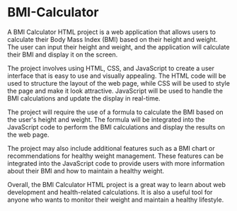# BMI-Calculator
A BMI Calculator HTML project is a web application that allows users to calculate their Body Mass Index (BMI) based on their height and weight. The user can input their height and weight, and the application will calculate their BMI and display it on the screen.

The project involves using HTML, CSS, and JavaScript to create a user interface that is easy to use and visually appealing. The HTML code will be used to structure the layout of the web page, while CSS will be used to style the page and make it look attractive. JavaScript will be used to handle the BMI calculations and update the display in real-time.

The project will require the use of a formula to calculate the BMI based on the user's height and weight. The formula will be integrated into the JavaScript code to perform the BMI calculations and display the results on the web page.

The project may also include additional features such as a BMI chart or recommendations for healthy weight management. These features can be integrated into the JavaScript code to provide users with more information about their BMI and how to maintain a healthy weight.

Overall, the BMI Calculator HTML project is a great way to learn about web development and health-related calculations. It is also a useful tool for anyone who wants to monitor their weight and maintain a healthy lifestyle.
